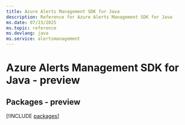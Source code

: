 ```yaml
---
title: Azure Alerts Management SDK for Java
description: Reference for Azure Alerts Management SDK for Java
ms.date: 07/23/2025
ms.topic: reference
ms.devlang: java
ms.service: alertsmanagement
---
```

# Azure Alerts Management SDK for Java - preview
## Packages - preview
[!INCLUDE [packages](alerts-management-index.md)]